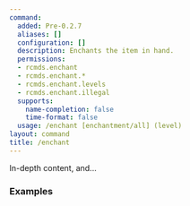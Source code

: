 ```yaml
---
command:
  added: Pre-0.2.7
  aliases: []
  configuration: []
  description: Enchants the item in hand.
  permissions:
  - rcmds.enchant
  - rcmds.enchant.*
  - rcmds.enchant.levels
  - rcmds.enchant.illegal
  supports:
    name-completion: false
    time-format: false
  usage: /enchant [enchantment/all] (level)
layout: command
title: /enchant
---
```


In-depth content, and...

### Examples

